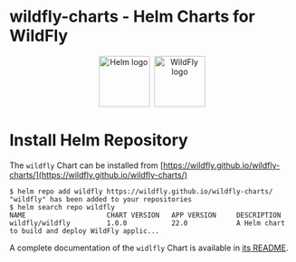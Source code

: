 # wildfly-charts - Helm Charts for WildFly

<p align="center">
  <a href="https://helm.sh"><img src="https://helm.sh/img/helm.svg" alt="Helm logo" title="WildFly" height="90"/></a>&nbsp;
  <a href="https://wildfly.org/"><img src="https://design.jboss.org/wildfly/logo/final/wildfly_logo.svg" alt="WildFly logo" title="WildFly" height="90"/></a>
</p>

# Install Helm Repository

The `wildfly` Chart can be installed from [https://wildfly.github.io/wildfly-charts/](https://wildfly.github.io/wildfly-charts/)

```
$ helm repo add wildfly https://wildfly.github.io/wildfly-charts/
"wildfly" has been added to your repositories
$ helm search repo wildfly
NAME                    CHART VERSION   APP VERSION     DESCRIPTION
wildfly/wildfly         1.0.0           22.0            A Helm chart to build and deploy WildFly applic...
````

A complete documentation of the `widlfly` Chart is available in [its README](https://github.com/wildfly/wildfly-charts/blob/main/charts/wildfly/README.md).